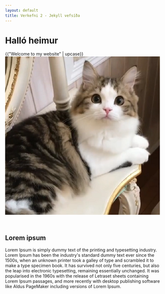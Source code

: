 ```yaml
---
layout: default
title: Verkefni 2 - Jekyll vefsíða
---
```


# Halló heimur

{{"Welcome to my website" | upcase}}
<br>
![image](/assets/images/beautifulcat.png)

<br>

<nav class="lorem">
<h1>Lorem ipsum</h1>
<p>Lorem Ipsum is simply dummy text of the printing and typesetting industry. Lorem Ipsum has been the industry's standard dummy text ever since the 1500s, when an unknown printer took a galley of type and scrambled it to make a type specimen book. It has survived not only five centuries, but also the leap into electronic typesetting, remaining essentially unchanged. It was popularised in the 1960s with the release of Letraset sheets containing Lorem Ipsum passages, and more recently with desktop publishing software like Aldus PageMaker including versions of Lorem Ipsum.</p></nav>